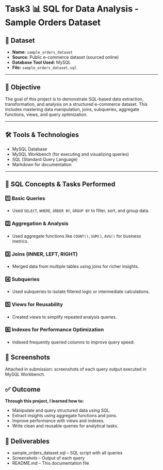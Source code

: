# Task3 📊 SQL for Data Analysis - Sample Orders Dataset

## 📁 Dataset
- **Name:** `sample_orders_dataset`
- **Source:** Public e-commerce dataset (sourced online)
- **Database Tool Used:** MySQL
- **File:** `sample_orders_dataset.sql`

---

## 🎯 Objective

The goal of this project is to demonstrate SQL-based data extraction, transformation, and analysis on a structured e-commerce dataset. This includes mastering data manipulation, joins, subqueries, aggregate functions, views, and query optimization.

---

## 🛠️ Tools & Technologies

- MySQL Database
- MySQL Workbench (for executing and visualizing queries)
- SQL (Standard Query Language)
- Markdown for documentation

---

## 🧩 SQL Concepts & Tasks Performed

### 1️⃣ Basic Queries
- Used `SELECT`, `WHERE`, `ORDER BY`, `GROUP BY` to filter, sort, and group data.
### 2️⃣ Aggregation & Analysis
- Used aggregate functions like  `COUNT()`, `SUM()`, `AVG()` for business metrics.
### 3️⃣ Joins (INNER, LEFT, RIGHT)
- Merged data from multiple tables using joins for richer insights.
### 4️⃣ Subqueries
- Used subqueries to isolate filtered logic or intermediate calculations.
### 5️⃣ Views for Reusability
- Created views to simplify repeated analysis queries.
### 6️⃣ Indexes for Performance Optimization
- Indexed frequently queried columns to improve query speed.

## 📸 Screenshots
Attached in submission: screenshots of each query output executed in MySQL Workbench.

## ✅ Outcome
**Through this project, I learned how to:**

- Manipulate and query structured data using SQL.
- Extract insights using aggregate functions and joins.
- Improve performance with views and indexes.
- Write clean and reusable queries for analytical tasks.

## 📌 Deliverables
-  sample_orders_dataset.sql – SQL script with all queries
-  Screenshots – Output of each query
-  README.md – This documentation file

